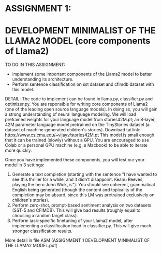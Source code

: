 # ASSIGNMENT 1: 
# DEVELOPMENT MINIMALIST OF THE LLAMA2 MODEL (core components of Llama2)

TO DO IN THIS ASSIGNMENT:
- Implement some important components of the Llama2 model to better understanding its architecture. 
- Perform sentence classification on sst dataset and cfimdb dataset with this model.

DETAIL:
The code to implement can be found in llama.py, classifier.py and optimizer.py. You are reponsible for writing core components of Llama2 (one of the leading open source language models). 
In doing so, you will gain a strong understanding of neural language modeling. We will load pretrained weights for your language model from stories42M.pt; an 8-layer, 42M parameter language model pretrained on the TinyStories dataset (a dataset of machine-generated children's stories). Download tại link:  https://www.cs.cmu.edu/~vijayv/stories42M.pt
This model is small enough that it can be trained (slowly) without a GPU. You are encouraged to use Colab or a personal GPU machine (e.g. a Macbook) to be able to iterate more quickly.

Once you have implemented these components, you will test our your model in 3 settings:
1.	Generate a text completion (starting with the sentence "I have wanted to see this thriller for a while, and it didn't disappoint. Keanu Reeves, playing the hero John Wick, is"). You should see coherent, grammatical English being generated (though the content and topicality of the completion may be absurd, since this LM was pretrained exclusively on children's stories).
2.	Perform zero-shot, prompt-based sentiment analysis on two datasets (SST-5 and CFIMDB). This will give bad results (roughly equal to choosing a random target class).
3.	Perform task-specific finetuning of your Llama2 model, after implementing a classification head in classifier.py. This will give much stronger classification results.

More detail in file ASM (ASSIGNMENT 1 DEVELOPMENT MINIMALIST OF THE LLAMA2 MODEL.pdf)
